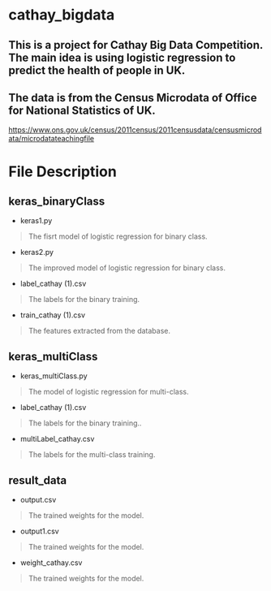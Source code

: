 # cathay_bigdata

## This is a project for Cathay Big Data Competition. The main idea  is using logistic regression to predict the health of people in UK.
## The data is from the Census Microdata of Office for National Statistics of UK.
https://www.ons.gov.uk/census/2011census/2011censusdata/censusmicrodata/microdatateachingfile

# File Description

## keras_binaryClass
* keras1.py	
>The fisrt model of logistic regression for binary class.
* keras2.py
>The improved model of logistic regression for binary class.
* label_cathay (1).csv
>The labels for the binary training.
* train_cathay (1).csv
>The features extracted from the database.

## keras_multiClass
* keras_multiClass.py
>The model of logistic regression for multi-class.
* label_cathay (1).csv
>The labels for the binary training..
* multiLabel_cathay.csv
>The labels for the multi-class training.

## result_data
* output.csv
>The trained weights for the model. 
* output1.csv
>The trained weights for the model.
* weight_cathay.csv
>The trained weights for the model.
